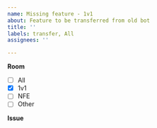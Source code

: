```yaml
---
name: Missing feature - 1v1
about: Feature to be transferred from old bot
title: ''
labels: transfer, All
assignees: ''

---
```


__Room__
- [ ] All
- [x] 1v1
- [ ] NFE
- [ ] Other

__Issue__
